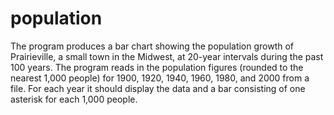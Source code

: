 # population
The program produces a bar chart showing the population growth of Prairieville, a small town in the Midwest, at 20-year intervals during the past 100 years. The program reads in the population figures (rounded to the nearest 1,000 people) for 1900, 1920, 1940, 1960, 1980, and 2000 from a file. For each year it should display the data and a bar consisting of one asterisk for each 1,000 people.
